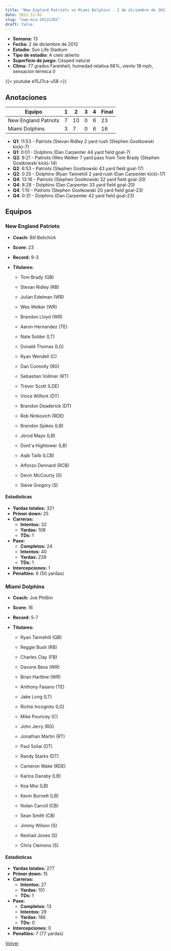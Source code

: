 ```yaml
---
title: "New England Patriots vs Miami Dolphins - 2 de diciembre de 2012"
date: 2012-12-02
slug: "nwe-mia-20121202"
draft: false
---
```


- **Semana:** 13
- **Fecha:** 2 de diciembre de 2012
- **Estadio:** Sun Life Stadium
- **Tipo de estadio:** A cielo abierto
- **Superficie de juego:** Césped natural
- **Clima:** 77 grados Farenheit, humedad relativa 66%, viento 18 mph, sensación térmica 0


{{< youtube e15J7ca-u58 >}}


## Anotaciones
| Equipo | 1 | 2 | 3 | 4 | Final |
|--------|---|---|---|---|-------|
| New England Patriots  | 7 | 10 | 0 | 6  | 23 |
| Miami Dolphins  | 3 | 7 | 0 | 6  | 16 |
- **Q1**: 11:53 - Patriots (Stevan Ridley 2 yard rush (Stephen Gostkowski kick)-7)
- **Q1**: 0:01 - Dolphins (Dan Carpenter 44 yard field goal-7)
- **Q2**: 9:21 - Patriots (Wes Welker 7 yard pass from Tom Brady (Stephen Gostkowski kick)-14)
- **Q2**: 6:53 - Patriots (Stephen Gostkowski 43 yard field goal-17)
- **Q2**: 0:25 - Dolphins (Ryan Tannehill 2 yard rush (Dan Carpenter kick)-17)
- **Q4**: 13:16 - Patriots (Stephen Gostkowski 32 yard field goal-20)
- **Q4**: 8:28 - Dolphins (Dan Carpenter 33 yard field goal-20)
- **Q4**: 1:10 - Patriots (Stephen Gostkowski 20 yard field goal-23)
- **Q4**: 0:31 - Dolphins (Dan Carpenter 42 yard field goal-23)


## Equipos


### New England Patriots
* **Coach:** Bill Belichick
* **Score:** 23
* **Record:** 9-3
* **Titulares:** 

  * Tom Brady (QB) 

  * Stevan Ridley (RB) 

  * Julian Edelman (WR) 

  * Wes Welker (WR) 

  * Brandon Lloyd (WR) 

  * Aaron Hernandez (TE) 

  * Nate Solder (LT) 

  * Donald Thomas (LG) 

  * Ryan Wendell (C) 

  * Dan Connolly (RG) 

  * Sebastian Vollmer (RT) 

  * Trevor Scott (LDE) 

  * Vince Wilfork (DT) 

  * Brandon Deaderick (DT) 

  * Rob Ninkovich (RDE) 

  * Brandon Spikes (LB) 

  * Jerod Mayo (LB) 

  * Dont'a Hightower (LB) 

  * Aqib Talib (LCB) 

  * Alfonzo Dennard (RCB) 

  * Devin McCourty (S) 

  * Steve Gregory (S) 

#### Estadísticas
* **Yardas totales:** 321
* **Primer down:** 25
* **Carreras:**
  * **Intentos:** 32
  * **Yardas:** 108
  * **TDs:** 1
* **Pase:**
  * **Completos:** 24
  * **Intentos:** 40
  * **Yardas:** 238
  * **TDs:** 1
* **Intercepciones:** 1
* **Penalties:** 6 (50 yardas)

### Miami Dolphins
* **Coach:** Joe Philbin
* **Score:** 16
* **Record:** 5-7
* **Titulares:** 

  * Ryan Tannehill (QB) 

  * Reggie Bush (RB) 

  * Charles Clay (FB) 

  * Davone Bess (WR) 

  * Brian Hartline (WR) 

  * Anthony Fasano (TE) 

  * Jake Long (LT) 

  * Richie Incognito (LG) 

  * Mike Pouncey (C) 

  * John Jerry (RG) 

  * Jonathan Martin (RT) 

  * Paul Soliai (DT) 

  * Randy Starks (DT) 

  * Cameron Wake (RDE) 

  * Karlos Dansby (LB) 

  * Koa Misi (LB) 

  * Kevin Burnett (LB) 

  * Nolan Carroll (CB) 

  * Sean Smith (CB) 

  * Jimmy Wilson (S) 

  * Reshad Jones (S) 

  * Chris Clemons (S) 

#### Estadísticas
* **Yardas totales:** 277
* **Primer down:** 15
* **Carreras:**
  * **Intentos:** 27
  * **Yardas:** 101
  * **TDs:** 1
* **Pase:**
  * **Completos:** 13
  * **Intentos:** 29
  * **Yardas:** 186
  * **TDs:** 0
* **Intercepciones:** 0
* **Penalties:** 7 (77 yardas)


[Volver](/historia/2012)
